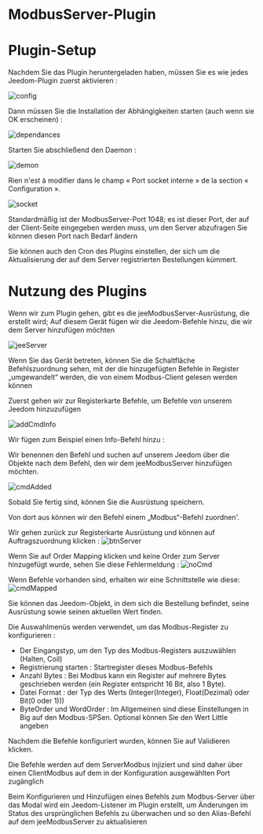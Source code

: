 # ModbusServer-Plugin


# Plugin-Setup

Nachdem Sie das Plugin heruntergeladen haben, müssen Sie es wie jedes Jeedom-Plugin zuerst aktivieren :

![config](../images/ModbusServerActiv.png)

Dann müssen Sie die Installation der Abhängigkeiten starten (auch wenn sie OK erscheinen) :

![dependances](../images/ModbusServerDep.png)

Starten Sie abschließend den Daemon :

![demon](../images/ModbusServerDemon.png)

Rien n'est à modifier dans le champ « Port socket interne » de la section « Configuration ».

![socket](../images/ModbusServerConfig.png)

Standardmäßig ist der ModbusServer-Port 1048; es ist dieser Port, der auf der Client-Seite eingegeben werden muss, um den Server abzufragen
Sie können diesen Port nach Bedarf ändern

Sie können auch den Cron des Plugins einstellen, der sich um die Aktualisierung der auf dem Server registrierten Bestellungen kümmert. 



# Nutzung des Plugins

Wenn wir zum Plugin gehen, gibt es die jeeModbusServer-Ausrüstung, die erstellt wird; Auf diesem Gerät fügen wir die Jeedom-Befehle hinzu, die wir dem Server hinzufügen möchten

![jeeServer](../images/ModbusServerEqLogicServer.png)


Wenn Sie das Gerät betreten, können Sie die Schaltfläche Befehlszuordnung sehen, mit der die hinzugefügten Befehle in Register „umgewandelt“ werden, die von einem Modbus-Client gelesen werden können


Zuerst gehen wir zur Registerkarte Befehle, um Befehle von unserem Jeedom hinzuzufügen

![addCmdInfo](../images/ModbusServerAddCmdInfo.png)


Wir fügen zum Beispiel einen Info-Befehl hinzu :

Wir benennen den Befehl und suchen auf unserem Jeedom über die Objekte nach dem Befehl, den wir dem jeeModbusServer hinzufügen möchten. 

![cmdAdded](../images/ModbusServerCmdAdded.png)


Sobald Sie fertig sind, können Sie die Ausrüstung speichern.



Von dort aus können wir den Befehl einem „Modbus“-Befehl zuordnen'.

Wir gehen zurück zur Registerkarte Ausrüstung und können auf Auftragszuordnung klicken :
![btnServer](../images/ModbusServerBtnMapping.png)

Wenn Sie auf Order Mapping klicken und keine Order zum Server hinzugefügt wurde, sehen Sie diese Fehlermeldung :
![noCmd](../images/ModbusServerNoCmd.png)


Wenn Befehle vorhanden sind, erhalten wir eine Schnittstelle wie diese:
![cmdMapped](../images/ModbusServerCmdMapped.png)

Sie können das Jeedom-Objekt, in dem sich die Bestellung befindet, seine Ausrüstung sowie seinen aktuellen Wert finden. 

Die Auswahlmenüs werden verwendet, um das Modbus-Register zu konfigurieren : 

- Der Eingangstyp, um den Typ des Modbus-Registers auszuwählen (Halten, Coil)
- Registrierung starten : Startregister dieses Modbus-Befehls
- Anzahl Bytes : Bei Modbus kann ein Register auf mehrere Bytes geschrieben werden (ein Register entspricht 16 Bit, also 1 Byte).
- Datei Format : der Typ des Werts (Integer(Integer), Float(Dezimal) oder Bit(0 oder 1)))
- ByteOrder und WordOrder : Im Allgemeinen sind diese Einstellungen in Big auf den Modbus-SPSen. Optional können Sie den Wert Little angeben


Nachdem die Befehle konfiguriert wurden, können Sie auf Validieren klicken. 

Die Befehle werden auf dem ServerModbus injiziert und sind daher über einen ClientModbus auf dem in der Konfiguration ausgewählten Port zugänglich


Beim Konfigurieren und Hinzufügen eines Befehls zum Modbus-Server über das Modal wird ein Jeedom-Listener im Plugin erstellt, um Änderungen im Status des ursprünglichen Befehls zu überwachen und so den Alias-Befehl auf dem jeeModbusServer zu aktualisieren




